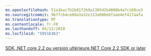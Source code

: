 ```yaml
---
ms.openlocfilehash: 51a1bac7b2b81f2b9a1385d2b4006b4a7c169ce3
ms.sourcegitcommit: 9b7fcb4ce00a3a32e153a080ebfaae4ef417aafa
ms.translationtype: MT
ms.contentlocale: fr-FR
ms.lasthandoff: 04/12/2019
ms.locfileid: "59516363"
---
```

[<span data-ttu-id="b80f6-101">SDK .NET core 2.2 ou version ultérieure</span><span class="sxs-lookup"><span data-stu-id="b80f6-101">.NET Core 2.2 SDK or later</span></span>](https://www.microsoft.com/net/download/all)
